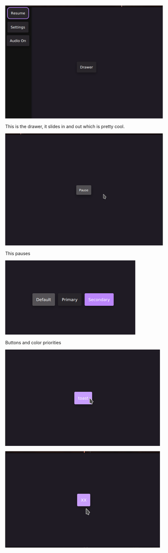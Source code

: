 ![Drawer](img/Drawer.png)

This is the drawer, it slides in and out which is pretty cool.

![pause demo](img/pausedemo.gif)

This pauses

![buttons](img/buttons.png) 

Buttons and color priorities


![toast demo](img/toast.gif)

![node list](img/nodelist.gif)


